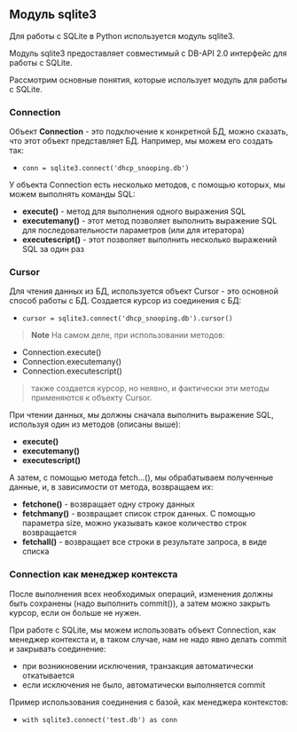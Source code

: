 ## Модуль sqlite3
Для работы с SQLite в Python используется модуль sqlite3.

Модуль sqlite3 предоставляет совместимый с DB-API 2.0 интерфейс для работы с SQLite.

Рассмотрим основные понятия, которые использует модуль для работы с SQLite.

### Connection
Объект __Connection__ - это подключение к конкретной БД, можно сказать, что этот объект представляет БД. Например, мы можем его создать так:
* ```conn = sqlite3.connect('dhcp_snooping.db')```

У объекта Connection есть несколько методов, с помощью которых, мы можем выполнять команды SQL:
* __execute()__ - метод для выполнения одного выражения SQL
* __executemany()__ - этот метод позволяет выполнить выражение SQL для последовательности параметров (или для итератора) 
* __executescript()__ - этот позволяет выполнить несколько выражений SQL за один раз

### Cursor
Для чтения данных из БД, используется объект Cursor - это основной способ работы с БД. Создается курсор из соединения с БД:
* ```cursor = sqlite3.connect('dhcp_snooping.db').cursor()```


> **Note** На самом деле, при использовании методов:
* Connection.execute() 
* Connection.executemany() 
* Connection.executescript()

> также создается курсор, но неявно, и фактически эти методы применяются к объекту Cursor.


При чтении данных, мы должны сначала выполнить выражение SQL, используя один из методов (описаны выше):
* __execute()__
* __executemany()__
* __executescript()__

А затем, с помощью метода fetch...(), мы обрабатываем полученные данные, и, в зависимости от метода, возвращаем их:
* __fetchone()__ - возвращает одну строку данных
* __fetchmany()__ - возвращает список строк данных. С помощью параметра size, можно указывать какое количество строк возвращается
* __fetchall()__ - возвращает все строки в результате запроса, в виде списка

### Connection как менеджер контекста
После выполнения всех необходимых операций, изменения должны быть сохранены (надо выполнить commit()), а затем можно закрыть курсор, если он больше не нужен.

При работе с SQLite, мы можем использовать объект Connection, как менеджер контекста и, в таком случае, нам не надо явно делать commit и закрывать соединение:
* при возникновении исключения, транзакция автоматически откатывается
* если исключения не было, автоматически выполняется commit

Пример использования соединения с базой, как менеджера контекстов:
* ```with sqlite3.connect('test.db') as conn```
